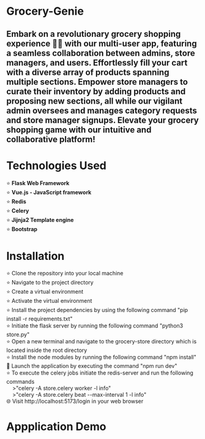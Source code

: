 # Grocery-Genie

## Embark on a revolutionary grocery shopping experience 🛒✨ with our multi-user app, featuring a seamless collaboration between admins, store managers, and users. Effortlessly fill your cart with a diverse array of products spanning multiple sections. Empower store managers to curate their inventory by adding products and proposing new sections, all while our vigilant admin oversees and manages category requests and store manager signups. Elevate your grocery shopping game with our intuitive and collaborative platform!

# Technologies Used
  ⭐️ <strong>Flask Web Framework</strong><br>
  ⭐️ <strong>Vue.js - JavaScript framework</strong><br>
  ⭐️ <strong>Redis</strong><br>
  ⭐️ <strong>Celery</strong><br>
  ⭐️ <strong>Jijnja2 Template engine</strong><br>
  ⭐️ <strong>Bootstrap</strong><br>

# Installation
  ⭐️ Clone the repository into your local machine<br>
  ⭐️ Navigate to the project directory<br>
  ⭐️ Create a virtual environment<br>
  ⭐️ Activate the virtual environment<br>
  ⭐️ Install the project dependencies by using the following command "pip install -r requirements.txt"<br>
  ⭐️ Initiate the flask server by running the following command "python3 store.py"<br>
  ⭐️ Open a new terminal and navigate to the grocery-store directory which is located inside the root directory<br>
  ⭐️ Install the node modules by running the following command "npm install"<br>
  🚀 Launch the application by executing the command "npm run dev"<br>
  ⭐️ To execute the celery jobs initiate the redis-server and run the following commands<br>
  &nbsp;&nbsp;&nbsp;&nbsp;>"celery -A store.celery worker -l info"<br>
  &nbsp;&nbsp;&nbsp;&nbsp;>"celery -A store.celery beat --max-interval 1 -l info"<br>
  🌐 Visit http://localhost:5173/login in your web browser<br>

# Appplication Demo
